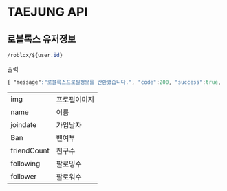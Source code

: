 # TAEJUNG API
## 로블록스 유저정보
```css
/roblox/${user.id}
```
출력
```css
{ "message":"로블록스프로필정보를 반환했습니다.", "code":200, "success":true, "img" : "http://www.roblox.com/Thumbs/Avatar.ashx?x=500&y=500&Format=Png&username=TaJung", "name" : "TaJung", "joindate" : "2017-09-04", "Ban" : "false", "friendCount" : "0", "following" : "0", "follower" : "0" }
```

|       |         |
|---------|-------|
|   img         |프로필이미지|
|   name        |이름|
|   joindate    |가입날자|
|   Ban         |밴여부|
|  friendCount  |친구수|
|  following    |팔로잉수|
|  follower     |팔로워수|
